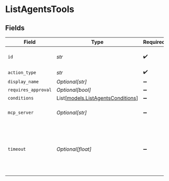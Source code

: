 # ListAgentsTools


## Fields

| Field                                                                   | Type                                                                    | Required                                                                | Description                                                             |
| ----------------------------------------------------------------------- | ----------------------------------------------------------------------- | ----------------------------------------------------------------------- | ----------------------------------------------------------------------- |
| `id`                                                                    | *str*                                                                   | :heavy_check_mark:                                                      | The id of the resource                                                  |
| `action_type`                                                           | *str*                                                                   | :heavy_check_mark:                                                      | N/A                                                                     |
| `display_name`                                                          | *Optional[str]*                                                         | :heavy_minus_sign:                                                      | N/A                                                                     |
| `requires_approval`                                                     | *Optional[bool]*                                                        | :heavy_minus_sign:                                                      | N/A                                                                     |
| `conditions`                                                            | List[[models.ListAgentsConditions](../models/listagentsconditions.md)]  | :heavy_minus_sign:                                                      | N/A                                                                     |
| `mcp_server`                                                            | *Optional[str]*                                                         | :heavy_minus_sign:                                                      | The id of the resource                                                  |
| `timeout`                                                               | *Optional[float]*                                                       | :heavy_minus_sign:                                                      | Tool execution timeout in seconds (default: 2 minutes, max: 10 minutes) |